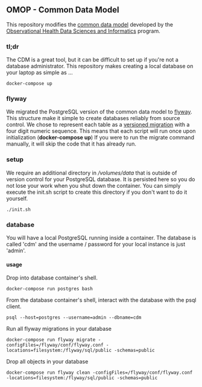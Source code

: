 ## OMOP - Common Data Model

This repository modifies the [common data model](https://github.com/OHDSI/CommonDataModel/tree/master/PostgreSQL) developed by the [Observational Health Data Sciences and Informatics](https://www.ohdsi.org/) program.  

### tl;dr

The CDM is a great tool, but it can be difficult to set up if you're not a database administrator.  This repository makes creating a local database on your laptop as simple as ...

```
docker-compose up
```

### flyway
We migrated the PostgreSQL version of the common data model to [flyway](https://flywaydb.org/).  This structure make it simple to create databases reliably from source control.  We chose to represent each table as a [versioned migration](https://flywaydb.org/documentation/concepts/migrations#versioned-migrations) with a four digit numeric sequence.  This means that each script will run once upon initialization (__docker-compose up__) If you were to run the migrate command manually, it will skip the code that it has already run.

### setup
We require an additional directory in _/volumes/data_ that is outside of version control for your PostgreSQL database.  It is persisted here so you do not lose your work when you shut down the container.  You can simply execute the init.sh script to create this directory if you don't want to do it yourself.
```
./init.sh
```

### database
You will have a local PostgreSQL running inside a container.  The database is called 'cdm' and the username / password for your local instance is just 'admin'.

#### usage

Drop into database container's shell.
```
docker-compose run postgres bash
```

From the database container's shell, interact with the database with the psql client.
```
psql --host=postgres --username=admin --dbname=cdm
```

Run all flyway migrations in your database
```
docker-compose run flyway migrate -configFiles=/flyway/conf/flyway.conf -locations=filesystem:/flyway/sql/public -schemas=public
```

Drop all objects in your database
```
docker-compose run flyway clean -configFiles=/flyway/conf/flyway.conf -locations=filesystem:/flyway/sql/public -schemas=public
```
